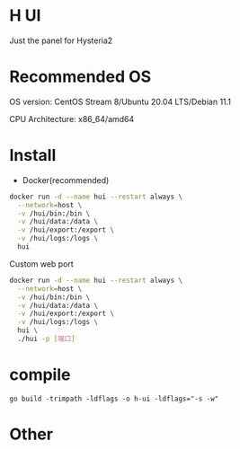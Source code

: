 # H UI

Just the panel for Hysteria2

# Recommended OS

OS version: CentOS Stream 8/Ubuntu 20.04 LTS/Debian 11.1

CPU Architecture: x86_64/amd64

# Install

- Docker(recommended)

```bash
docker run -d --name hui --restart always \
  --network=host \
  -v /hui/bin:/bin \
  -v /hui/data:/data \
  -v /hui/export:/export \
  -v /hui/logs:/logs \
  hui

```

Custom web port

```bash
docker run -d --name hui --restart always \
  --network=host \
  -v /hui/bin:/bin \
  -v /hui/data:/data \
  -v /hui/export:/export \
  -v /hui/logs:/logs \
  hui \
  ./hui -p [端口]
```

# compile

```shell
go build -trimpath -ldflags -o h-ui -ldflags="-s -w"
```

# Other